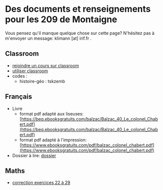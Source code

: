 Des documents et renseignements pour les 209 de Montaigne
=====


Vous pensez qu'il manque quelque chose sur cette page? N'hésitez pas à
m'envoyer un message: klimann [at] irif.fr .

## Classroom

* [rejoindre un cours sur
  classroom](doc/classroom_-_rejoindre_un_coursrejoindre_un_cours_.pdf)
* [utiliser classroom](doc/utiliser_classroom2.pdf)
* codes :
  * histoire-géo : tskzemb

## Français

* Livre
  * format pdf adapté aux liseuses:
    [https://beq.ebooksgratuits.com/balzac/Balzac_40_Le_colonel_Chabert.pdf](https://beq.ebooksgratuits.com/balzac/Balzac_40_Le_colonel_Chabert.pdf)
  * format pdf adapté à l'impression:
    [https://www.ebooksgratuits.com/pdf/balzac_colonel_chabert.pdf](https://www.ebooksgratuits.com/pdf/balzac_colonel_chabert.pdf)
* Dossier à lire: [dossier](doc/2.3_balzac_chabert.pdf)

## Maths

* [correction exercices 22 à 29](doc/correction22a29.pdf)
